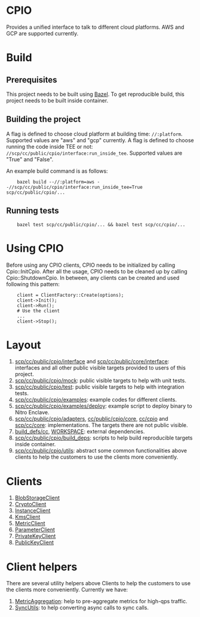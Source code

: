 # CPIO

Provides a unified interface to talk to different cloud platforms. AWS and GCP are supported
currently.

# Build

## Prerequisites

This project needs to be built using [Bazel](https://bazel.build/install). To get reproducible
build, this project needs to be built inside container.

## Building the project

A flag is defined to choose cloud platform at building time: `//:platform`. Supported values are
"aws" and "gcp" currently. A flag is defined to choose running the code inside TEE or not:
`//scp/cc/public/cpio/interface:run_inside_tee`. Supported values are "True" and "False".

An example build command is as follows:

        bazel build --//:platform=aws --//scp/cc/public/cpio/interface:run_inside_tee=True scp/cc/public/cpio/...

## Running tests

        bazel test scp/cc/public/cpio/... && bazel test scp/cc/cpio/...

# Using CPIO

Before using any CPIO clients, CPIO needs to be initialized by calling Cpio::InitCpio. After all the
usage, CPIO needs to be cleaned up by calling Cpio::ShutdownCpio. In between, any clients can be
created and used following this pattern:

        client = ClientFactory::Create(options);
        client->Init();
        client->Run();
        # Use the client
        ...
        client->Stop();

# Layout

1. [scp/cc/public/cpio/interface](interface) and
   [scp/cc/public/core/interface](/scp/cc/public/core/interface): interfaces and all other public
   visible targets provided to users of this project.
2. [scp/cc/public/cpio/mock](mock): public visible targets to help with unit tests.
3. [scp/cc/public/cpio/test](test): public visible targets to help with integration tests.
4. [scp/cc/public/cpio/examples](examples): example codes for different clients.
5. [scp/cc/public/cpio/examples/deploy](examples/deploy): example script to deploy binary to Nitro
   Enclave.
6. [scp/cc/public/cpio/adapters](adapters), [cc/public/cpio/core](core/), [cc/cpio](/cc/cpio) and
   [scp/cc/core](/cc/core): implementations. The targets there are not public visible.
7. [build_defs/cc](/build_defs/cc), [WORKSPACE](/WORKSPACE): external dependencies.
8. [scp/cc/public/cpio/build_deps](build_deps): scripts to help build reproducible targets inside
   container.
9. [scp/cc/public/cpio/utils](utils): abstract some common functionalities above clients to help the
   customers to use the clients more conveniently.

# Clients

1. [BlobStorageClient](interface/blob_storage_client)
2. [CryptoClient](interface/crypto_client)
3. [InstanceClient](interface/instance_client)
4. [KmsClient](interface/kms_client)
5. [MetricClient](interface/metric_client)
6. [ParameterClient](interface/parameter_client)
7. [PrivateKeyClient](interface/private_key_client)
8. [PublicKeyClient](interface/public_key_client)

# Client helpers

There are several utility helpers above Clients to help the customers to use the clients more
conveniently. Currently we have:

1. [MetricAggregation](utils/metric_aggregation): help to pre-aggregate metrics for high-qps
   traffic.
2. [SyncUtils](utils/sync_utils): to help converting async calls to sync calls.
